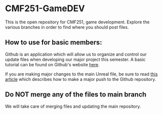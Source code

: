 # CMF251-GameDEV
This is the open repository for CMF251, game development. Explore the various branches in order to find where you should post files.

## How to use for basic members:
Github is an application which will allow us to organize and control our update files when developing our major project this semester.
A basic tutorial can be found on Github's website [here](https://docs.github.com/en/get-started/quickstart/hello-world).

If you are making major changes to the main Unreal file, be sure to read [this article](https://docs.github.com/en/get-started/importing-your-projects-to-github/importing-source-code-to-github/adding-locally-hosted-code-to-github) which describes how to make a major push to the Github repository.

## Do NOT merge any of the files to main branch
We will take care of merging files and updating the main repository.
